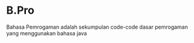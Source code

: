 # B.Pro
Bahasa Pemrogaman adalah sekumpulan code-code dasar pemrogaman yang menggunakan bahasa java
